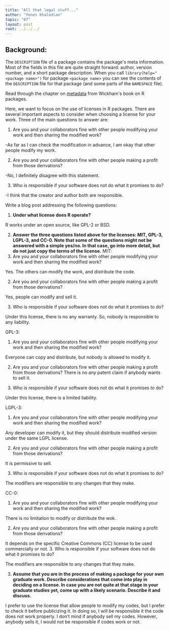 ```yaml
---
title: "All that legal stuff..."
author: "Yones Khaledian"
topic: "07"
layout: post
root: ../../../
---
```


## Background:

The `DESCRIPTION` file of a package contains the package's meta information. Most of the fields in this file are quite straight forward: author, version number, and a short package description. When you call `library(help="<package name>")` for  package `<package name>` you can see the contents of the `DESCRIPTION` file for that package (and some parts of the `NAMESPACE` file).

Read through the chapter on [metadata](http://r-pkgs.had.co.nz/description.html) from Wickham's book on R packages. 

Here, we want to focus on the use of licenses in R packages.
There are several important aspects to consider when choosing a license for your work. 
Three of the main questions to answer are: 

1. Are you and your collaborators fine with other people modifying your work and then sharing the modified work?

  -As far as I can check the modification in advance, I am okay that other people modify my work.

2. Are you and your collaborators fine with other people making a profit from those derivations?

  -No, I definitely disagree with this statement. 

3. Who is responsible if your software does not do what it promises to do?

  -I think that the creator and author both are responsible. 


Write a blog post addressing the following questions: 

1. **Under what license does R operate?**

R works under an open source, like GPL-2 or BSD. 

2. **Answer the three questions listed above for the licenses: MIT, GPL-3,  LGPL-3, and CC-0. Note that some of the questions might not be answered with a simple yes/no. In that case, go into more detail, but do not just copy the terms of the license.**
MIT:
1. Are you and your collaborators fine with other people modifying your work and then sharing the modified work?

Yes. The others can modify the work, and distribute the code.   

2. Are you and your collaborators fine with other people making a profit from those derivations?

Yes, people can modify and sell it. 

3. Who is responsible if your software does not do what it promises to do?

Under this license, there is no any warranty. So, nobody is responsible to any liability.  

GPL-3:
1. Are you and your collaborators fine with other people modifying your work and then sharing the modified work?

Everyone can copy and distribute, but nobody is allowed to modify it. 

2. Are you and your collaborators fine with other people making a profit from those derivations?
There is no any patent claim if anybody wants to sell it. 

3. Who is responsible if your software does not do what it promises to do?

Under this license, there is a limited liability.   

LGPL-3:
1. Are you and your collaborators fine with other people modifying your work and then sharing the modified work?

Any developer can modify it, but they should distribute modified version under the same LGPL license. 

2. Are you and your collaborators fine with other people making a profit from those derivations?

It is permissive to sell. 

3. Who is responsible if your software does not do what it promises to do?

The modifiers are responsible to any changes that they make. 

CC-0:

1. Are you and your collaborators fine with other people modifying your work and then sharing the modified work?

There is no limitation to modify or distribute the wok. 

2. Are you and your collaborators fine with other people making a profit from those derivations?

It depends on the specific Creative Commons (CC) license to be used commercially or not. 
3. Who is responsible if your software does not do what it promises to do?

The modifiers are responsible to any changes that they make. 


3. **Assume that you are in the process of making a package for your own graduate work. Describe considerations that come into play in deciding on a license. In case you are not quite at that stage in your graduate studies yet, come up with a likely scenario. Describe it and discuss.**


I prefer to use the license that allow people to modify my codes, but I prefer to check it before publicizing it. In doing so, I will be responsible it the code does not work properly. I don’t mind if anybody sell my codes. However, anybody sells it, I would not be responsible if codes work or not. 
